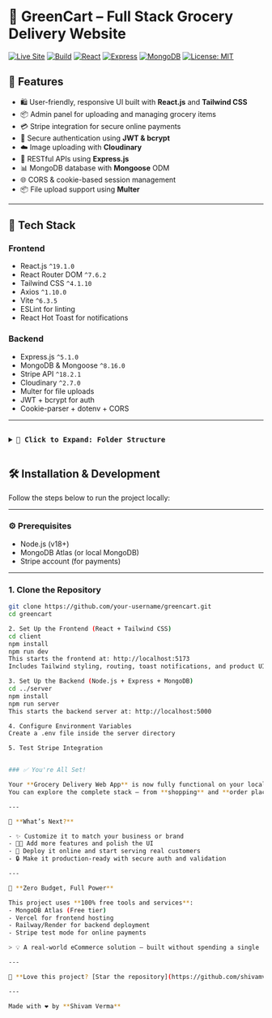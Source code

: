 # 🛒 GreenCart – Full Stack Grocery Delivery Website

[![Live Site](https://img.shields.io/badge/Live-GreenCart-brightgreen?style=for-the-badge&logo=vercel)](https://greencart-three-iota.vercel.app/)
[![Build](https://img.shields.io/badge/Build-Passing-success?style=for-the-badge&logo=githubactions)](https://github.com/shivamverma30/greencart/actions)
[![React](https://img.shields.io/badge/Frontend-React-blue?style=for-the-badge&logo=react)](https://reactjs.org/)
[![Express](https://img.shields.io/badge/Backend-Express-black?style=for-the-badge&logo=express)](https://expressjs.com/)
[![MongoDB](https://img.shields.io/badge/Database-MongoDB-green?style=for-the-badge&logo=mongodb)](https://www.mongodb.com/)
[![License: MIT](https://img.shields.io/badge/License-ISC-yellow?style=for-the-badge)](https://opensource.org/licenses/ISC)


## 🚀 Features

- 🛍️ User-friendly, responsive UI built with **React.js** and **Tailwind CSS**
- 📦 Admin panel for uploading and managing grocery items
- 💳 Stripe integration for secure online payments
- 🔐 Secure authentication using **JWT & bcrypt**
- ☁️ Image uploading with **Cloudinary**
- 📁 RESTful APIs using **Express.js**
- 📊 MongoDB database with **Mongoose** ODM
- 🌐 CORS & cookie-based session management
- 📦 File upload support using **Multer**

---

## 🧰 Tech Stack

### Frontend

- React.js `^19.1.0`
- React Router DOM `^7.6.2`
- Tailwind CSS `^4.1.10`
- Axios `^1.10.0`
- Vite `^6.3.5`
- ESLint for linting
- React Hot Toast for notifications

### Backend

- Express.js `^5.1.0`
- MongoDB & Mongoose `^8.16.0`
- Stripe API `^18.2.1`
- Cloudinary `^2.7.0`
- Multer for file uploads
- JWT + bcrypt for auth
- Cookie-parser + dotenv + CORS

---

<pre> <details> <summary>📁 <strong>Click to Expand: Folder Structure</strong></summary> ```text greencart/ ├── client/ # React frontend │ ├── public/ │ └── src/ │ ├── assets/ │ ├── components/ │ │ ├── SellerNavbar.js │ │ ├── CustomerNavbar.js │ │ ├── CartComponent.js │ │ └── ... │ ├── context/ │ │ └── MainContext.js │ ├── pages/ │ │ ├── Home.js │ │ ├── Cart.js │ │ └── ... │ ├── App.jsx │ ├── main.jsx │ └── index.css ├── server/ # Node.js backend │ ├── config/ │ ├── controllers/ │ ├── middleware/ │ ├── models/ │ ├── routes/ │ ├── server.js │ └── .env └── README.md ``` </details> </pre>

## 🛠️ Installation & Development

Follow the steps below to run the project locally:

---

### ⚙️ Prerequisites

- Node.js (v18+)
- MongoDB Atlas (or local MongoDB)
- Stripe account (for payments)

---

### 1. Clone the Repository

```bash
git clone https://github.com/your-username/greencart.git
cd greencart

2. Set Up the Frontend (React + Tailwind CSS)
cd client
npm install
npm run dev
This starts the frontend at: http://localhost:5173
Includes Tailwind styling, routing, toast notifications, and product UI

3. Set Up the Backend (Node.js + Express + MongoDB)
cd ../server
npm install
npm run server
This starts the backend server at: http://localhost:5000

4. Configure Environment Variables
Create a .env file inside the server directory

5. Test Stripe Integration


### ✅ You're All Set!

Your **Grocery Delivery Web App** is now fully functional on your local machine! 🛒  
You can explore the complete stack — from **shopping** and **order placement** to **admin controls** and **secure Stripe payments**.

---

🧠 **What’s Next?**

- ✨ Customize it to match your business or brand  
- 🧑‍💻 Add more features and polish the UI  
- 🚀 Deploy it online and start serving real customers  
- 🔒 Make it production-ready with secure auth and validation

---

💸 **Zero Budget, Full Power**

This project uses **100% free tools and services**:
- MongoDB Atlas (Free tier)  
- Vercel for frontend hosting  
- Railway/Render for backend deployment  
- Stripe test mode for online payments  

> 💡 A real-world eCommerce solution — built without spending a single rupee!

---

🌟 **Love this project? [Star the repository](https://github.com/shivamverma30/greencart) and share it!**

---

Made with ❤️ by **Shivam Verma**











